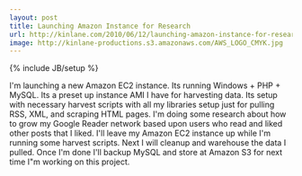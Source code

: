 ```yaml
---
layout: post
title: Launching Amazon Instance for Research
url: http://kinlane.com/2010/06/12/launching-amazon-instance-for-research/
image: http://kinlane-productions.s3.amazonaws.com/AWS_LOGO_CMYK.jpg
---
```

{% include JB/setup %}
I'm launching a new Amazon EC2 instance. Its running Windows + PHP + MySQL. Its a preset up instance AMI I have for harvesting data.
Its setup with necessary harvest scripts with all my libraries setup just for pulling RSS, XML, and scraping HTML pages.
I'm doing some research about how to grow my Google Reader network based upon users who read and liked other posts that I liked.
I'll leave my Amazon EC2 instance up while I'm running some harvest scripts.
Next I will cleanup and warehouse the data I pulled.
Once I'm done I'll backup MySQL and store at Amazon S3 for next time I"m working on this project.